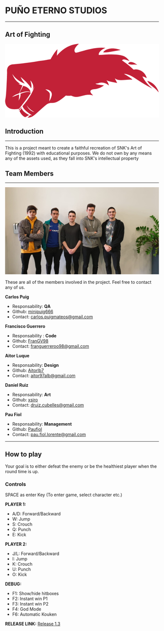 # PUÑO ETERNO STUDIOS
---
## Art of Fighting

![](Wiki%20Material/Home/LOGO/ETERNALPUNCH.png)

## Introduction
---
This is a project meant to create a faithful recreation of SNK's Art of Fighting (1992) with educational purposes. We do not own by any means any of the assets used, as they fall into SNK's intellectual property


## Team Members
---
![](Temp%20project/vsl_2017/vsl_2017/Game/RESOURCES/AOF.jpg)

These are all of the members involved in the project. Feel free to contact any of us.

**Carlos Puig**
- Responsability: **QA**
- Github: [minipuig666](https://github.com/minipuig666)
- Contact: carlos.puigmateos@gmail.com

**Francisco Guerrero**
- Responsability : **Code**
- Github: [FranGV98](https://github.com/FranGV98)
- Contact: franguerreroo98@gmail.com

**Aitor Luque**
- Responsability: **Design**
- Github: [Aitorlb7](https://github.com/Aitorlb7)
- Contact: aitor97alb@gmail.com

**Daniel Ruiz**
- Responsability: **Art** 
- Github: [xsiro](https://github.com/xsiro)
- Contact: druiz.cubelles@gmail.com

**Pau Fiol** 
- Responsability: **Management**
- Github: [Paufiol](https://github.com/paufiol)
- Contact: pau.fiol.lorente@gmail.com



---
## How to play
Your goal is to either defeat the enemy or be the healthiest player 
when the round time is up.

### Controls
SPACE as enter Key (To enter game, select character etc.)

**PLAYER 1:**
- A/D: Forward/Backward
- W: Jump
- S: Crouch
- Q: Punch
- E: Kick

**PLAYER 2:**
- J/L: Forward/Backward
- I: Jump
- K: Crouch
- U: Punch
- O: Kick

**DEBUG:**
- F1: Show/hide hitboxes
- F2: Instant win P1
- F3: Instant win P2
- F4: God Mode
- F6: Automatic Kouken

**RELEASE LINK:**
[Release 1.3](https://github.com/paufiol/PunoEterno-ArtOfFighting/releases/tag/1.3)
